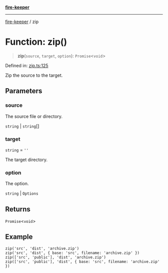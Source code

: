 [**fire-keeper**](../README.md)

***

[fire-keeper](../README.md) / zip

# Function: zip()

> **zip**(`source`, `target`, `option`): `Promise`\<`void`\>

Defined in: [zip.ts:125](https://github.com/phonowell/fire-keeper/blob/main/src/zip.ts#L125)

Zip the source to the target.

## Parameters

### source

The source file or directory.

`string` | `string`[]

### target

`string` = `''`

The target directory.

### option

The option.

`string` | `Options`

## Returns

`Promise`\<`void`\>

## Example

```
zip('src', 'dist', 'archive.zip')
zip('src', 'dist', { base: 'src', filename: 'archive.zip' })
zip(['src', 'public'], 'dist', 'archive.zip')
zip(['src', 'public'], 'dist', { base: 'src', filename: 'archive.zip' })
```
